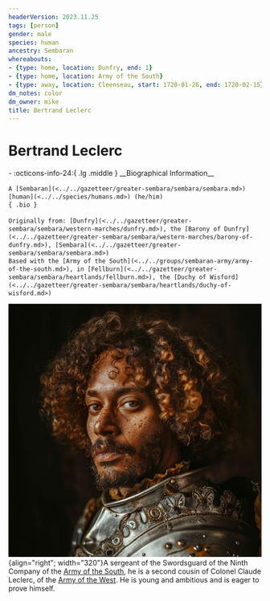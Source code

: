 ```yaml
---
headerVersion: 2023.11.25
tags: [person]
gender: male
species: human
ancestry: Sembaran
whereabouts:
- {type: home, location: Dunfry, end: 1}
- {type: home, location: Army of the South}
- {type: away, location: Cleenseau, start: 1720-01-26, end: 1720-02-15}
dm_notes: color
dm_owner: mike
title: Bertrand Leclerc
---
```

# Bertrand Leclerc
<div class="grid cards ext-narrow-margin ext-one-column" markdown>
- :octicons-info-24:{ .lg .middle } __Biographical Information__

    A [Sembaran](<../../gazetteer/greater-sembara/sembara/sembara.md>) [human](<../../species/humans.md>) (he/him)  
    { .bio }

    Originally from: [Dunfry](<../../gazetteer/greater-sembara/sembara/western-marches/dunfry.md>), the [Barony of Dunfry](<../../gazetteer/greater-sembara/sembara/western-marches/barony-of-dunfry.md>), [Sembara](<../../gazetteer/greater-sembara/sembara/sembara.md>)
    Based with the [Army of the South](<../../groups/sembaran-army/army-of-the-south.md>), in [Fellburn](<../../gazetteer/greater-sembara/sembara/heartlands/fellburn.md>), the [Duchy of Wisford](<../../gazetteer/greater-sembara/sembara/heartlands/duchy-of-wisford.md>)
</div>


![Bertrand Leclerc](../../assets/bertrand-leclerc.jpg){align="right"; width="320"}A sergeant of the Swordsguard of the Ninth Company of the [Army of the South](<../../groups/sembaran-army/army-of-the-south.md>), he is a second cousin of Colonel Claude Leclerc, of the [Army of the West](<../../groups/sembaran-army/army-of-the-west.md>). He is young and ambitious and is eager to prove himself.
